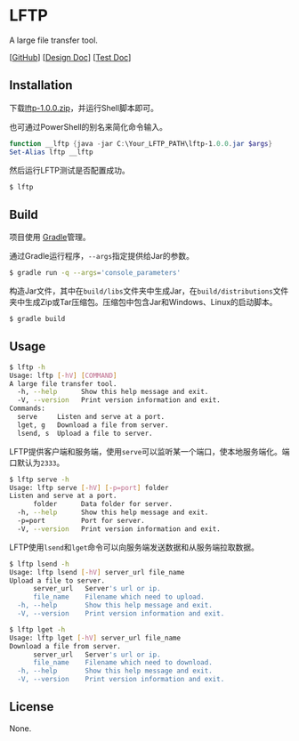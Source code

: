# LFTP

A large file transfer tool.

[[GitHub](https://github.com/MegaShow/LFTP)\]  [[Design Doc](docs/design.md)\]  [[Test Doc](docs/test.md)\]

## Installation

下载[lftp-1.0.0.zip](https://github.com/MegaShow/LFTP/releases/tag/v1.0.0)，并运行Shell脚本即可。

也可通过PowerShell的别名来简化命令输入。

```powershell
function __lftp {java -jar C:\Your_LFTP_PATH\lftp-1.0.0.jar $args}
Set-Alias lftp __lftp
```

然后运行LFTP测试是否配置成功。

```sh
$ lftp
```

## Build

项目使用 [Gradle](https://gradle.org/)管理。

通过Gradle运行程序，`--args`指定提供给Jar的参数。

```sh
$ gradle run -q --args='console_parameters'
```

构造Jar文件，其中在`build/libs`文件夹中生成Jar，在`build/distributions`文件夹中生成Zip或Tar压缩包。压缩包中包含Jar和Windows、Linux的启动脚本。

```sh
$ gradle build
```

## Usage

```sh
$ lftp -h
Usage: lftp [-hV] [COMMAND]
A large file transfer tool.
  -h, --help      Show this help message and exit.
  -V, --version   Print version information and exit.
Commands:
  serve     Listen and serve at a port.
  lget, g   Download a file from server.
  lsend, s  Upload a file to server.
```

LFTP提供客户端和服务端，使用`serve`可以监听某一个端口，使本地服务端化。端口默认为`2333`。

```sh
$ lftp serve -h
Usage: lftp serve [-hV] [-p=port] folder
Listen and serve at a port.
      folder      Data folder for server.
  -h, --help      Show this help message and exit.
  -p=port         Port for server.
  -V, --version   Print version information and exit.
```

LFTP使用`lsend`和`lget`命令可以向服务端发送数据和从服务端拉取数据。

```sh
$ lftp lsend -h
Usage: lftp lsend [-hV] server_url file_name
Upload a file to server.
      server_url   Server's url or ip.
      file_name    Filename which need to upload.
  -h, --help       Show this help message and exit.
  -V, --version    Print version information and exit.
```

```sh
$ lftp lget -h
Usage: lftp lget [-hV] server_url file_name
Download a file from server.
      server_url   Server's url or ip.
      file_name    Filename which need to download.
  -h, --help       Show this help message and exit.
  -V, --version    Print version information and exit.
```

## License

None.

